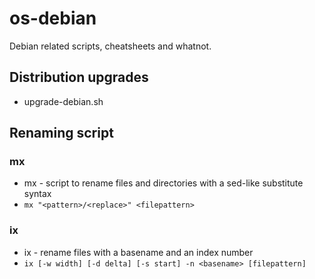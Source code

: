 # os-debian
Debian related scripts, cheatsheets and whatnot.

## Distribution upgrades
- upgrade-debian.sh

## Renaming script
### mx
- mx - script to rename files and directories with a sed-like substitute syntax
- `mx "<pattern>/<replace>" <filepattern>`

### ix
- ix - rename files with a basename and an index number
- `ix [-w width] [-d delta] [-s start] -n <basename> [filepattern]`

